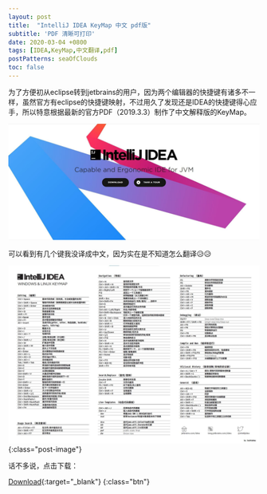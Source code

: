 ```yaml
---
layout: post
title:  "IntelliJ IDEA KeyMap 中文 pdf版"
subtitle: 'PDF 清晰可打印'
date: 2020-03-04 +0800
tags: [IDEA,KeyMap,中文翻译,pdf]
postPatterns: seaOfClouds
toc: false
---
```


为了方便初从eclipse转到jetbrains的用户，因为两个编辑器的快捷键有诸多不一样，虽然官方有eclipse的快捷键映射，不过用久了发现还是IDEA的快捷键得心应手，所以特意根据最新的官方PDF（2019.3.3）制作了中文解释版的KeyMap。

<!--excerpt-->

![IDEA](/assets/img/HEAD/head-IDEA.webp)

可以看到有几个键我没译成中文，因为实在是不知道怎么翻译😥😥

![KeyMap](/assets/img/ideaKeyMap.webp){:class="post-image"}

话不多说，点击下载：

[Download](/assets/docs/ReferenceCard.pdf){:target="_blank"}
{:class="btn"}
